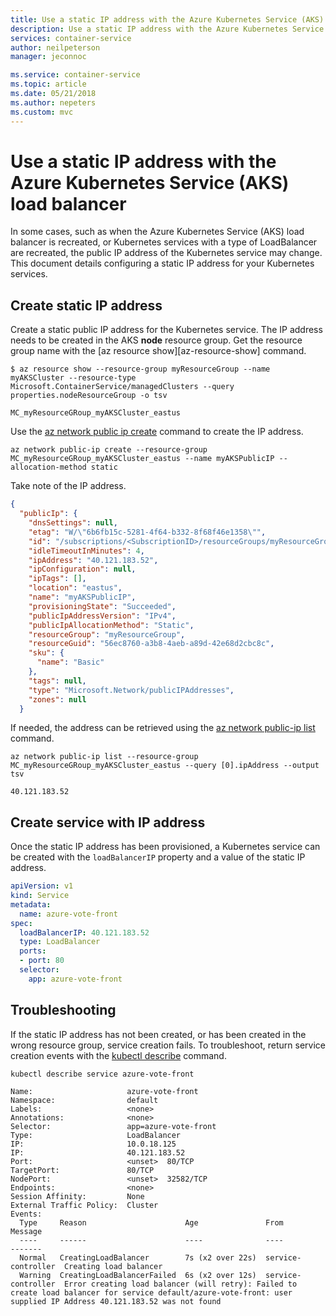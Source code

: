 ```yaml
---
title: Use a static IP address with the Azure Kubernetes Service (AKS) load balancer
description: Use a static IP address with the Azure Kubernetes Service (AKS) load balancer.
services: container-service
author: neilpeterson
manager: jeconnoc

ms.service: container-service
ms.topic: article
ms.date: 05/21/2018
ms.author: nepeters
ms.custom: mvc
---
```


# Use a static IP address with the Azure Kubernetes Service (AKS) load balancer

In some cases, such as when the Azure Kubernetes Service (AKS) load balancer is recreated, or Kubernetes services with a type of LoadBalancer are recreated, the public IP address of the Kubernetes service may change. This document details configuring a static IP address for your Kubernetes services.

## Create static IP address

Create a static public IP address for the Kubernetes service. The IP address needs to be created in the AKS **node** resource group. Get the resource group name with the [az resource show][az-resource-show] command.

```
$ az resource show --resource-group myResourceGroup --name myAKSCluster --resource-type Microsoft.ContainerService/managedClusters --query properties.nodeResourceGroup -o tsv

MC_myResourceGRoup_myAKSCluster_eastus
```

Use the [az network public ip create][az-network-public-ip-create] command to create the IP address.

```azurecli-interactive
az network public-ip create --resource-group MC_myResourceGRoup_myAKSCluster_eastus --name myAKSPublicIP --allocation-method static
```

Take note of the IP address.

```json
{
  "publicIp": {
    "dnsSettings": null,
    "etag": "W/\"6b6fb15c-5281-4f64-b332-8f68f46e1358\"",
    "id": "/subscriptions/<SubscriptionID>/resourceGroups/myResourceGroup/providers/Microsoft.Network/publicIPAddresses/myAKSPublicIP",
    "idleTimeoutInMinutes": 4,
    "ipAddress": "40.121.183.52",
    "ipConfiguration": null,
    "ipTags": [],
    "location": "eastus",
    "name": "myAKSPublicIP",
    "provisioningState": "Succeeded",
    "publicIpAddressVersion": "IPv4",
    "publicIpAllocationMethod": "Static",
    "resourceGroup": "myResourceGroup",
    "resourceGuid": "56ec8760-a3b8-4aeb-a89d-42e68d2cbc8c",
    "sku": {
      "name": "Basic"
    },
    "tags": null,
    "type": "Microsoft.Network/publicIPAddresses",
    "zones": null
  }
````

 If needed, the address can be retrieved using the [az network public-ip list][az-network-public-ip-list] command.

```azurecli-interactive
az network public-ip list --resource-group MC_myResourceGRoup_myAKSCluster_eastus --query [0].ipAddress --output tsv
```

```console
40.121.183.52
```

## Create service with IP address

Once the static IP address has been provisioned, a Kubernetes service can be created with the `loadBalancerIP` property and a value of the static IP address.

```yaml
apiVersion: v1
kind: Service
metadata:
  name: azure-vote-front
spec:
  loadBalancerIP: 40.121.183.52
  type: LoadBalancer
  ports:
  - port: 80
  selector:
    app: azure-vote-front
```

## Troubleshooting

If the static IP address has not been created, or has been created in the wrong resource group, service creation fails. To troubleshoot, return service creation events with the [kubectl describe][kubectl-describe] command.

```azurecli-interactive
kubectl describe service azure-vote-front
```

```console
Name:                     azure-vote-front
Namespace:                default
Labels:                   <none>
Annotations:              <none>
Selector:                 app=azure-vote-front
Type:                     LoadBalancer
IP:                       10.0.18.125
IP:                       40.121.183.52
Port:                     <unset>  80/TCP
TargetPort:               80/TCP
NodePort:                 <unset>  32582/TCP
Endpoints:                <none>
Session Affinity:         None
External Traffic Policy:  Cluster
Events:
  Type     Reason                      Age               From                Message
  ----     ------                      ----              ----                -------
  Normal   CreatingLoadBalancer        7s (x2 over 22s)  service-controller  Creating load balancer
  Warning  CreatingLoadBalancerFailed  6s (x2 over 12s)  service-controller  Error creating load balancer (will retry): Failed to create load balancer for service default/azure-vote-front: user supplied IP Address 40.121.183.52 was not found
```

<!-- LINKS - External -->
[kubectl-describe]: https://kubernetes-v1-4.github.io/docs/user-guide/kubectl/kubectl_describe/

<!-- LINKS - Internal -->
[aks-faq-resource-group]: faq.md#why-are-two-resource-groups-created-with-aks
[az-network-public-ip-create]: /cli/azure/network/public-ip#az_network_public_ip_create
[az-network-public-ip-list]: /cli/azure/network/public-ip#az_network_public_ip_list

